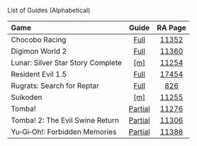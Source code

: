 List of Guides (Alphabetical) 

|Game|Guide|RA Page|
|:--|:--:|:--:|
|Chocobo Racing|[Full](Chocobo-Racing-(PlayStation))|[11352](https://retroachievements.org/game/11352)
|Digimon World 2|[Full](Digimon-World-2-(PlayStation))|[11360](https://retroachievements.org/game/11360)|
|Lunar: Silver Star Story Complete|[[m]](Lunar,-Silver-Star-Story-Complete-(PlayStation))|[11254](https://retroachievements.org/game/11254)|
|Resident Evil 1.5|[Full](Resident-Evil-1.5-(Prototype)-(PlayStation))|[17454](https://retroachievements.org/game/17454)|
|Rugrats: Search for Reptar|[Full](Rugrats-Search-for-Reptar-(PlayStation))|[826](https://retroachievements.org/game/826)|
|Suikoden|[[m]](Suikoden-(PlayStation))|[11255](https://retroachievements.org/game/11255)|
|Tomba!|[Partial](Tomba!-(PlayStation))|[11276](https://retroachievements.org/game/11276)|
|Tomba! 2: The Evil Swine Return|[Partial](Tomba!-2-The-Evil-Swine-Return-(PlayStation))|[11306](https://retroachievements.org/game/11306)|
|Yu‐Gi‐Oh!: Forbidden Memories|[Partial](Yu‐Gi‐Oh!-Forbidden-Memories-(PlayStation))|[11388](https://retroachievements.org/game/11388)|